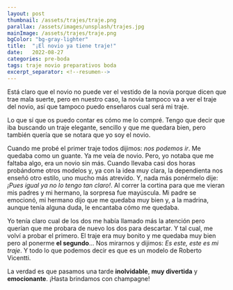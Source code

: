 ```yaml
---
layout: post
thumbnail: /assets/trajes/traje.png
parallax: /assets/images/unsplash/trajes.jpg
mainImage: /assets/trajes/traje.png
bgColor: "bg-gray-lighter"
title:  "¡El novio ya tiene traje!"
date:   2022-08-27
categories: pre-boda
tags: traje novio preparativos boda
excerpt_separator: <!--resumen-->
---
```


Está claro que el novio no puede ver el vestido de la novia porque dicen que trae mala suerte, pero en nuestro caso, la novia tampoco va a ver el traje del novio, así que tampoco puedo enseñaros cual será mi traje.

Lo que sí que os puedo contar es cómo me lo compré. Tengo que decir que iba buscando un traje elegante, sencillo y que me quedara bien, pero también quería que se notara que yo soy el novio.

Cuando me probé el primer traje todos dijimos: *nos podemos ir*. Me quedaba como un guante. Ya me veía de novio. Pero, yo notaba que me faltaba algo, era un novio sin más. Cuando llevaba casi dos horas probándome otros modelos y, ya con la idea muy clara, la dependienta nos enseñó otro estilo, uno mucho más atrevido. Y, nada más ponérmelo dije: *¡Pues igual ya no lo tengo tan claro!*. Al correr la cortina para que me vieran mis padres y mi hermano, la sorpresa fue mayúscula. Mi padre se emocionó, mi hermano dijo que me quedaba muy bien y, a la madrina, aunque tenía alguna duda, le encantaba cómo me quedaba.

Yo tenía claro cual de los dos me había llamado más la atención pero querían que me probara de nuevo los dos para descartar. Y tal cual, me volví a probar el primero. El traje era muy bonito y me quedaba muy bien pero al ponerme **el segundo**... Nos mirarnos y dijimos: *Es este, este es mi traje*. Y todo lo que podemos decir es que es un modelo de Roberto Vicentti.

La verdad es que pasamos una tarde **inolvidable**, **muy divertida** y **emocionante**. ¡Hasta brindamos con champagne!
